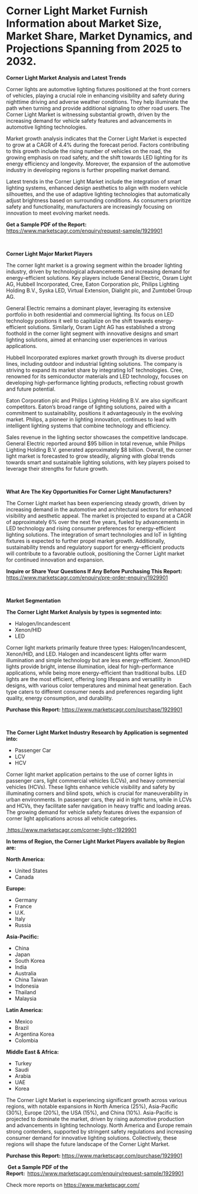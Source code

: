 <p><h1>Corner Light Market Furnish Information about Market Size, Market Share, Market Dynamics, and Projections Spanning from 2025 to 2032.</h1></p><p><strong>Corner Light Market Analysis and Latest Trends</strong></p>
<p><p>Corner lights are automotive lighting fixtures positioned at the front corners of vehicles, playing a crucial role in enhancing visibility and safety during nighttime driving and adverse weather conditions. They help illuminate the path when turning and provide additional signaling to other road users. The Corner Light Market is witnessing substantial growth, driven by the increasing demand for vehicle safety features and advancements in automotive lighting technologies.</p><p>Market growth analysis indicates that the Corner Light Market is expected to grow at a CAGR of 4.4% during the forecast period. Factors contributing to this growth include the rising number of vehicles on the road, the growing emphasis on road safety, and the shift towards LED lighting for its energy efficiency and longevity. Moreover, the expansion of the automotive industry in developing regions is further propelling market demand.</p><p>Latest trends in the Corner Light Market include the integration of smart lighting systems, enhanced design aesthetics to align with modern vehicle silhouettes, and the use of adaptive lighting technologies that automatically adjust brightness based on surrounding conditions. As consumers prioritize safety and functionality, manufacturers are increasingly focusing on innovation to meet evolving market needs.</p></p>
<p><strong>Get a Sample PDF of the Report:&nbsp;</strong> <a href="https://www.marketscagr.com/enquiry/request-sample/1929901?utm_campaign=3510&utm_medium=2&utm_source=Github&utm_content=ia&utm_term=29032025&utm_id=corner-light">https://www.marketscagr.com/enquiry/request-sample/1929901</a></p>
<p>&nbsp;</p>
<p><strong>Corner Light Major Market Players</strong></p>
<p><p>The corner light market is a growing segment within the broader lighting industry, driven by technological advancements and increasing demand for energy-efficient solutions. Key players include General Electric, Osram Light AG, Hubbell Incorporated, Cree, Eaton Corporation plc, Philips Lighting Holding B.V., Syska LED, Virtual Extension, Dialight plc, and Zumtobel Group AG. </p><p>General Electric remains a dominant player, leveraging its extensive portfolio in both residential and commercial lighting. Its focus on LED technology positions it well to capitalize on the shift towards energy-efficient solutions. Similarly, Osram Light AG has established a strong foothold in the corner light segment with innovative designs and smart lighting solutions, aimed at enhancing user experiences in various applications.</p><p>Hubbell Incorporated explores market growth through its diverse product lines, including outdoor and industrial lighting solutions. The company is striving to expand its market share by integrating IoT technologies. Cree, renowned for its semiconductor materials and LED technology, focuses on developing high-performance lighting products, reflecting robust growth and future potential.</p><p>Eaton Corporation plc and Philips Lighting Holding B.V. are also significant competitors. Eaton’s broad range of lighting solutions, paired with a commitment to sustainability, positions it advantageously in the evolving market. Philips, a pioneer in lighting innovation, continues to lead with intelligent lighting systems that combine technology and efficiency.</p><p>Sales revenue in the lighting sector showcases the competitive landscape. General Electric reported around $95 billion in total revenue, while Philips Lighting Holding B.V. generated approximately $8 billion. Overall, the corner light market is forecasted to grow steadily, aligning with global trends towards smart and sustainable lighting solutions, with key players poised to leverage their strengths for future growth.</p></p>
<p>&nbsp;</p>
<p><strong>What Are The Key Opportunities For Corner Light Manufacturers?</strong></p>
<p><p>The Corner Light market has been experiencing steady growth, driven by increasing demand in the automotive and architectural sectors for enhanced visibility and aesthetic appeal. The market is projected to expand at a CAGR of approximately 6% over the next five years, fueled by advancements in LED technology and rising consumer preferences for energy-efficient lighting solutions. The integration of smart technologies and IoT in lighting fixtures is expected to further propel market growth. Additionally, sustainability trends and regulatory support for energy-efficient products will contribute to a favorable outlook, positioning the Corner Light market for continued innovation and expansion.</p></p>
<p><strong>Inquire or Share Your Questions If Any Before Purchasing This Report:</strong> <a href="https://www.marketscagr.com/enquiry/pre-order-enquiry/1929901?utm_campaign=3510&utm_medium=2&utm_source=Github&utm_content=ia&utm_term=29032025&utm_id=corner-light">https://www.marketscagr.com/enquiry/pre-order-enquiry/1929901</a></p>
<p>&nbsp;</p>
<p><strong>Market Segmentation</strong></p>
<p><strong>The Corner Light Market Analysis by types is segmented into:</strong></p>
<p><ul><li>Halogen/Incandescent</li><li>Xenon/HID</li><li>LED</li></ul></p>
<p><p>Corner light markets primarily feature three types: Halogen/Incandescent, Xenon/HID, and LED. Halogen and incandescent lights offer warm illumination and simple technology but are less energy-efficient. Xenon/HID lights provide bright, intense illumination, ideal for high-performance applications, while being more energy-efficient than traditional bulbs. LED lights are the most efficient, offering long lifespans and versatility in designs, with various color temperatures and minimal heat generation. Each type caters to different consumer needs and preferences regarding light quality, energy consumption, and durability.</p></p>
<p><strong>Purchase this Report:&nbsp;</strong><a href="https://www.marketscagr.com/purchase/1929901?utm_campaign=3510&utm_medium=2&utm_source=Github&utm_content=ia&utm_term=29032025&utm_id=corner-light">https://www.marketscagr.com/purchase/1929901</a></p>
<p>&nbsp;</p>
<p><strong>The Corner Light Market Industry Research by Application is segmented into:</strong></p>
<p><ul><li>Passenger Car</li><li>LCV</li><li>HCV</li></ul></p>
<p><p>Corner light market application pertains to the use of corner lights in passenger cars, light commercial vehicles (LCVs), and heavy commercial vehicles (HCVs). These lights enhance vehicle visibility and safety by illuminating corners and blind spots, which is crucial for maneuverability in urban environments. In passenger cars, they aid in tight turns, while in LCVs and HCVs, they facilitate safer navigation in heavy traffic and loading areas. The growing demand for vehicle safety features drives the expansion of corner light applications across all vehicle categories.</p></p>
<p><a href="https://www.marketscagr.com/corner-light-r1929901?utm_campaign=3510&utm_medium=2&utm_source=Github&utm_content=ia&utm_term=29032025&utm_id=corner-light">&nbsp;https://www.marketscagr.com/corner-light-r1929901</a></p>
<p><strong>In terms of Region, the Corner Light Market Players available by Region are:</strong></p>
<p>
    <p> <strong> North America: </strong>
        <ul>
            <li>United States</li>
            <li>Canada</li>
        </ul>
        </p> 
    <p> <strong> Europe: </strong>
        <ul>
            <li>Germany</li>
            <li>France</li>
            <li>U.K.</li>
            <li>Italy</li>
            <li>Russia</li>
        </ul>
        </p> 
    <p> <strong> Asia-Pacific: </strong>
        <ul>
            <li>China</li>
            <li>Japan</li>
            <li>South Korea</li>
            <li>India</li>
            <li>Australia</li>
            <li>China Taiwan</li>
            <li>Indonesia</li>
            <li>Thailand</li>
            <li>Malaysia</li>
        </ul>
        </p> 
    <p> <strong> Latin America: </strong>
        <ul>
            <li>Mexico</li>
            <li>Brazil</li>
            <li>Argentina Korea</li>
            <li>Colombia</li>
        </ul>
        </p> 
    <p> <strong> Middle East & Africa: </strong>
        <ul>
            <li>Turkey</li>
            <li>Saudi</li>
            <li>Arabia</li>
            <li>UAE</li>
            <li>Korea</li>
        </ul>
    </p>
    </p>
<p><p>The Corner Light Market is experiencing significant growth across various regions, with notable expansions in North America (25%), Asia-Pacific (30%), Europe (20%), the USA (15%), and China (10%). Asia-Pacific is projected to dominate the market, driven by rising automotive production and advancements in lighting technology. North America and Europe remain strong contenders, supported by stringent safety regulations and increasing consumer demand for innovative lighting solutions. Collectively, these regions will shape the future landscape of the Corner Light Market.</p></p>
<p><strong>Purchase this Report: </strong><a href="https://www.marketscagr.com/purchase/1929901?utm_campaign=3510&utm_medium=2&utm_source=Github&utm_content=ia&utm_term=29032025&utm_id=corner-light">https://www.marketscagr.com/purchase/1929901</a></p>
<p>&nbsp;<strong>Get a Sample PDF of the Report:&nbsp;&nbsp;</strong><a href="https://www.marketscagr.com/enquiry/request-sample/1929901?utm_campaign=3510&utm_medium=2&utm_source=Github&utm_content=ia&utm_term=29032025&utm_id=corner-light">https://www.marketscagr.com/enquiry/request-sample/1929901</a></p>
<p><strong></strong></p>
<p>Check more reports on <a href="https://www.marketscagr.com/?utm_campaign=3510&utm_medium=2&utm_source=Github&utm_content=ia&utm_term=29032025&utm_id=corner-light">https://www.marketscagr.com/</a></p>